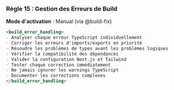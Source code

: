 ### Règle 15 : Gestion des Erreurs de Build
**Mode d'activation** : Manual (via @build-fix)

```markdown
<build_error_handling>
- Analyser chaque erreur TypeScript individuellement
- Corriger les erreurs d'imports/exports en priorité
- Résoudre les problèmes de types avant les problèmes logiques
- Vérifier la compatibilité des dépendances
- Valider la configuration Next.js et Tailwind
- Tester chaque correction immédiatement
- Ne jamais ignorer les warnings TypeScript
- Documenter les corrections complexes
</build_error_handling>
```